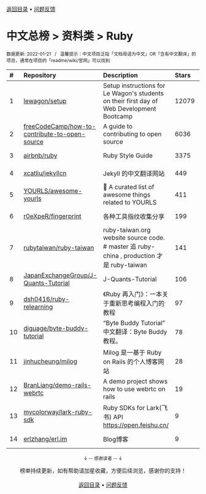 <a href="https://gitee.com/GrowingGit/GitHub-Chinese-Top-Charts#github中文排行榜">返回目录</a> • <a href="/content/docs/feedback.md">问题反馈</a>

# 中文总榜 > 资料类 > Ruby
<sub>数据更新: 2022-01-21&nbsp;&nbsp;&nbsp;/&nbsp;&nbsp;&nbsp;温馨提示：中文项目泛指「文档母语为中文」OR「含有中文翻译」的项目，通常在项目的「readme/wiki/官网」可以找到</sub>

|#|Repository|Description|Stars|Updated|
|:-|:-|:-|:-|:-|
|1|[lewagon/setup](https://github.com/lewagon/setup)|Setup instructions for Le Wagon's students on their first day of Web Development Bootcamp|12079|2022-01-20|
|2|[freeCodeCamp/how-to-contribute-to-open-source](https://github.com/freeCodeCamp/how-to-contribute-to-open-source)|A guide to contributing to open source|6036|2022-01-15|
|3|[airbnb/ruby](https://github.com/airbnb/ruby)|Ruby Style Guide|3375|2021-12-28|
|4|[xcatliu/jekyllcn](https://github.com/xcatliu/jekyllcn)|Jekyll 的中文翻译网站|449|2021-09-02|
|5|[YOURLS/awesome-yourls](https://github.com/YOURLS/awesome-yourls)|🎉 A curated list of awesome things related to YOURLS|411|2022-01-10|
|6|[r0eXpeR/fingerprint](https://github.com/r0eXpeR/fingerprint)|各种工具指纹收集分享|199|2021-11-03|
|7|[rubytaiwan/ruby-taiwan](https://github.com/rubytaiwan/ruby-taiwan)|ruby-taiwan.org website source code. # master 追 ruby-china , production 才是 ruby-taiwan|141|2021-09-27|
|8|[JapanExchangeGroup/J-Quants-Tutorial](https://github.com/JapanExchangeGroup/J-Quants-Tutorial)|J-Quants-Tutorial|106|2021-07-27|
|9|[dsh0416/ruby-relearning](https://github.com/dsh0416/ruby-relearning)|《Ruby 再入门》：一本关于重新思考编程入门的教程|97|2021-09-28|
|10|[diguage/byte-buddy-tutorial](https://github.com/diguage/byte-buddy-tutorial)|“Byte Buddy Tutorial” 中文翻译：Byte Buddy 教程。|78|2021-11-16|
|11|[jinhucheung/milog](https://github.com/jinhucheung/milog)|Milog 是一基于 Ruby on Rails 的个人博客网站|28|2021-09-27|
|12|[BranLiang/demo-rails-webrtc](https://github.com/BranLiang/demo-rails-webrtc)|A demo project shows how to use webrtc on rails|19|2022-01-14|
|13|[mycolorway/lark-ruby-sdk](https://github.com/mycolorway/lark-ruby-sdk)|Ruby SDKs for Lark(飞书) API https://open.feishu.cn/|9|2021-10-24|
|14|[erlzhang/erl.im](https://github.com/erlzhang/erl.im)|Blog博客|9|2021-09-27|

<div align="center">
    <p><sub>↓ -- 感谢读者 -- ↓</sub></p>
    榜单持续更新，如有帮助请加星收藏，方便后续浏览，感谢你的支持！
</div>

<br/>

<div align="center"><a href="https://gitee.com/GrowingGit/GitHub-Chinese-Top-Charts#github中文排行榜">返回目录</a> • <a href="/content/docs/feedback.md">问题反馈</a></div>
